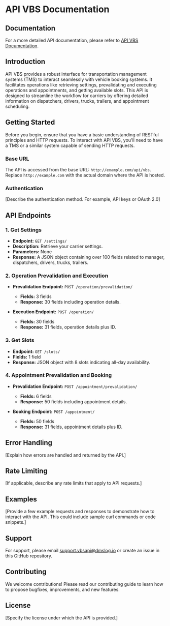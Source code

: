 # API VBS Documentation

## Documentation

For a more detailed API documentation, please refer to [API VBS Documentation](https://documenter.getpostman.com/view/15107629/2sA2r9VhiD#intro).

## Introduction

API VBS provides a robust interface for transportation management systems (TMS) to interact seamlessly with vehicle booking systems. It facilitates operations like retrieving settings, prevalidating and executing operations and appointments, and getting available slots. This API is designed to streamline the workflow for carriers by offering detailed information on dispatchers, drivers, trucks, trailers, and appointment scheduling.

## Getting Started

Before you begin, ensure that you have a basic understanding of RESTful principles and HTTP requests. To interact with API VBS, you'll need to have a TMS or a similar system capable of sending HTTP requests.

### Base URL

The API is accessed from the base URL: `http://example.com/api/vbs`. Replace `http://example.com` with the actual domain where the API is hosted.

### Authentication

[Describe the authentication method. For example, API keys or OAuth 2.0]

## API Endpoints

### 1. Get Settings

- **Endpoint:** `GET /settings/`
- **Description:** Retrieve your carrier settings.
- **Parameters:** None
- **Response:** A JSON object containing over 100 fields related to manager, dispatchers, drivers, trucks, trailers.

### 2. Operation Prevalidation and Execution

- **Prevalidation Endpoint:** `POST /operation/prevalidation/`
    - **Fields:** 3 fields
    - **Response:** 30 fields including operation details.

- **Execution Endpoint:** `POST /operation/`
    - **Fields:** 30 fields
    - **Response:** 31 fields, operation details plus ID.

### 3. Get Slots

- **Endpoint:** `GET /slots/`
- **Fields:** 1 field
- **Response:** JSON object with 8 slots indicating all-day availability.

### 4. Appointment Prevalidation and Booking

- **Prevalidation Endpoint:** `POST /appointment/prevalidation/`
    - **Fields:** 6 fields
    - **Response:** 50 fields including appointment details.

- **Booking Endpoint:** `POST /appointment/`
    - **Fields:** 50 fields
    - **Response:** 31 fields, appointment details plus ID.

## Error Handling

[Explain how errors are handled and returned by the API.]

## Rate Limiting

[If applicable, describe any rate limits that apply to API requests.]

## Examples

[Provide a few example requests and responses to demonstrate how to interact with the API. This could include sample curl commands or code snippets.]


## Support

For support, please email support.vbsapi@dmslog.io or create an issue in this GitHub repository.

## Contributing

We welcome contributions! Please read our contributing guide to learn how to propose bugfixes, improvements, and new features.

## License

[Specify the license under which the API is provided.]
